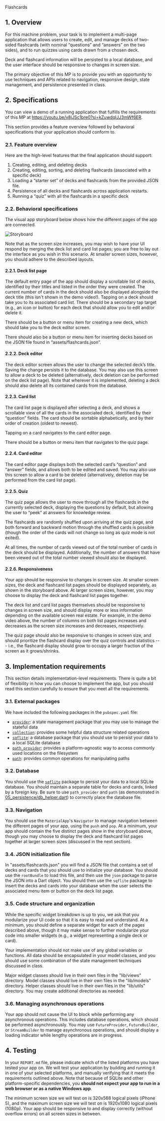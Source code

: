 Flashcards

## 1. Overview

For this machine problem, your task is to implement a multi-page application that allows users to create, edit, and manage decks of two-sided flashcards (with nominal “questions” and “answers” on the two sides), and to run quizzes using cards drawn from a chosen deck.

Deck and flashcard information will be persisted to a local database, and the user interface should be responsive to changes in screen size.

The primary objective of this MP is to provide you with an opportunity to use techniques and APIs related to navigation, responsive design, state management, and persistence presented in class.

## 2. Specifications

You can view a demo of a running application that fulfills the requirements of this MP at <https://youtu.be/v8jJSc1bre0?si=kZuwdqIJJ3mWf6ER>.

This section provides a feature overview followed by behavioral specifications that your application should conform to.

### 2.1. Feature overview

Here are the high-level features that the final application should support:

1. Creating, editing, and deleting decks
2. Creating, editing, sorting, and deleting flashcards (associated with a specific deck)
3. Loading a “starter set” of decks and flashcards from the provided JSON file.
4. Persistence of all decks and flashcards across application restarts.
5. Running a “quiz” with all the flashcards in a specific deck

### 2.2. Behavioral specifications

The visual app storyboard below shows how the different pages of the app are connected.

![Storyboard](assets/storyboard.png)

Note that as the screen size increases, you may wish to have your UI respond by merging the deck list and card list pages; you are free to lay out the interface as you wish in this scenario. At smaller screen sizes, however, you should adhere to the described layouts.

#### 2.2.1. Deck list page

The default entry page of the app should display a scrollable list of decks, identified by their titles and listed in the order they were created. The current number of cards in the deck should also be displayed alongside the deck title (this isn't shown in the demo video!). Tapping on a deck should take you to its associated card list. There should be a secondary tap target (e.g., an icon or button) for each deck that should allow you to edit and/or delete it.

There should be a button or menu item for creating a new deck, which should take you to the deck editor screen.

There should also be a button or menu item for inserting decks based on the JSON file found in “assets/flashcards.json”.

#### 2.2.2. Deck editor

The deck editor screen allows the user to change the selected deck’s title. Saving the change persists it to the database. You may also use this screen to allow a deck to be deleted (alternatively, deck deletion can be performed on the deck list page). Note that wherever it is implemented, deleting a deck should also delete all its contained cards from the database.

#### 2.2.3. Card list

The card list page is displayed after selecting a deck, and shows a scrollable view of all the cards in the associated deck, identified by their “question” fields. The card should be sortable alphabetically, and by their order of creation (oldest to newest).

Tapping on a card navigates to the card editor page.

There should be a button or menu item that navigates to the quiz page.

#### 2.2.4. Card editor

The card editor page displays both the selected card’s “question” and “answer” fields, and allows both to be edited and saved. You may also use this screen to allow a card to be deleted (alternatively, deletion may be performed from the card list page).

#### 2.2.5. Quiz

The quiz page allows the user to move through all the flashcards in the currently selected deck, displaying the questions by default, but allowing the user to “peek” at answers for knowledge review.

The flashcards are randomly shuffled upon arriving at the quiz page, and both forward and backward motion through the shuffled cards is possible (though the order of the cards will not change so long as quiz mode is not exited).

At all times, the number of cards viewed out of the total number of cards in the deck should be displayed. Additionally, the number of answers that have been viewed out of the total number viewed should also be displayed.

#### 2.2.6. Responsiveness

Your app should be responsive to changes in screen size. At smaller screen sizes, the deck and flashcard list pages should be displayed separately, as shown in the storyboard above. At larger screen sizes, however, you may choose to display the deck and flashcard list pages together.

The deck list and card list pages themselves should be responsive to changes in screen size, and should display more or less information depending on the available screen real estate. For example, in the demo video above, the number of columns on both list pages increases and decreases as the screen size increases and decreases, respectively.

The quiz page should also be responsive to changes in screen size, and should prioritize the flashcard display over the quiz controls and statistics --- i.e., the flashcard display should grow to occupy a larger fraction of the screen as it grows/shrinks.

## 3. Implementation requirements

This section details implementation-level requirements. There is quite a bit of flexibility in how you can choose to implement the app, but you should read this section carefully to ensure that you meet all the requirements.

### 3.1. External packages

We have included the following packages in the `pubspec.yaml` file:

- [`provider`](https://pub.dev/packages/provider): a state management package that you may use to manage the stateful data
- [`collection`](https://pub.dev/packages/collection): provides some helpful data structure related operations
- [`sqflite`](https://pub.dev/packages/sqflite): a database package that you should use to persist your data to a local SQLite database
- [`path_provider`](https://pub.dev/packages/path_provider): provides a platform-agnostic way to access commonly used locations on the filesystem
- [`path`](https://pub.dev/packages/path): provides common operations for manipulating paths

### 3.2. Database

You should use the [`sqflite`](https://pub.dev/packages/sqflite) package to persist your data to a local SQLite database. You should maintain a separate table for decks and cards, linked by a foreign key. Be sure to use `path_provider` and `path` (as demonstrated in [05_persistence/db_helper.dart](https://github.com/cs442app/demos/blob/main/05_persistence/lib/utils/db_helper.dart)) to correctly place the database file.

### 3.3. Navigation

You should use the `MaterialApp`'s `Navigator` to manage navigation between the different pages of your app, using the `push` and `pop`. At a minimum, your app should contain the five distinct pages show in the storyboard above, though you may choose to display the deck and flashcard list pages together at larger screen sizes (discussed in the next section).

### 3.4. JSON initialization file

In "assets/flashcards.json" you will find a JSON file that contains a set of decks and cards that you should use to initialize your database. You should use the `rootBundle` to load this file, and then use the `json` package to parse the JSON into a Dart object. You should then use the `sqflite` package to insert the decks and cards into your database when the user selects the associated menu item or button on the deck list page.

### 3.5. Code structure and organization

While the specific widget breakdown is up to you, we ask that you modularize your UI code so that it is easy to read and understand. At a minimum, you should define a separate widget for each of the pages described above, though it may make sense to further modularize your code into smaller widgets (e.g., a widget representing a single deck or card).

Your implementation should not make use of any global variables or functions. All data should be encapsulated in your model classes, and you should use some combination of the state management techniques discussed in class.

Major widget classes should live in their own files in the "lib/views" directory. Model classes should live in their own files in the "lib/models" directory. Helper classes should live in their own files in the "lib/utils" directory. You may create additional directories as needed.

### 3.6. Managing asynchronous operations

Your app should not cause the UI to block while performing any asynchronous operations. This includes database operations, which should be performed asynchronously. You may use `FutureProvider`, `FutureBuilder`, or `StreamBuilder` to manage asynchronous operations, and should display a loading indicator while lengthy operations are in progress.

## 4. Testing

In your `REPORT.md` file, please indicate which of the listed platforms you have tested your app on. We will test your application by building and running it in one of your selected platforms, and manually verifying that it meets the requirements outlined above. Note that because of SQLite and other platform-specific dependencies, you **should not expect your app to run in a web browser or as a native Windows app**.

The minimum screen size we will test on is 320x568 logical pixels (iPhone 5), and the maximum screen size we will test on is 1920x1080 logical pixels (1080p). Your app should be responsive to and display correctly (without overflow errors) on all screen sizes in between.
